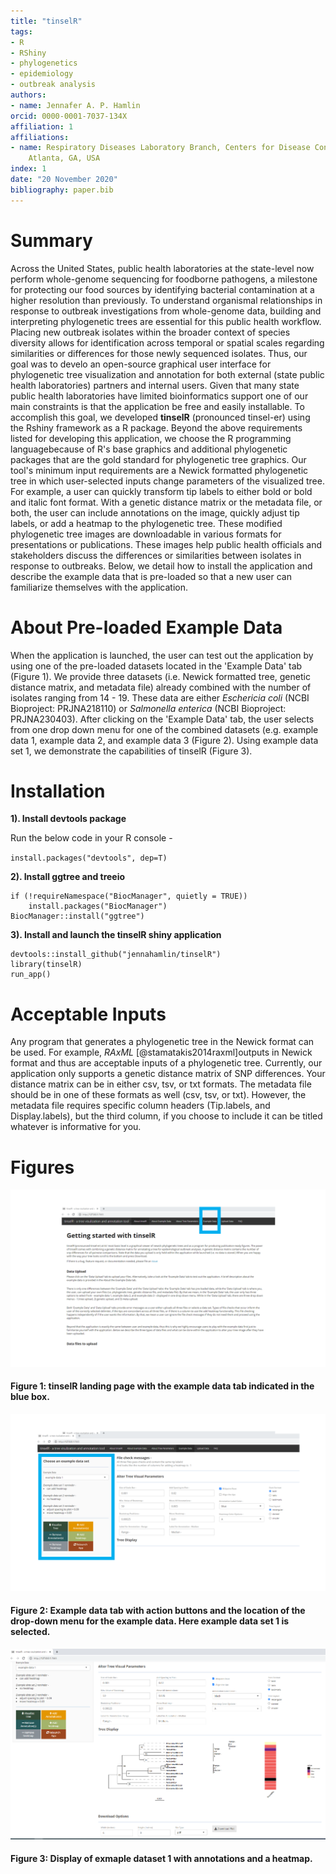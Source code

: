 ```yaml
---
title: "tinselR"
tags:
- R
- RShiny
- phylogenetics
- epidemiology
- outbreak analysis
authors:
- name: Jennafer A. P. Hamlin
orcid: 0000-0001-7037-134X
affiliation: 1
affiliations:
- name: Respiratory Diseases Laboratory Branch, Centers for Disease Control and Prevention,
    Atlanta, GA, USA
index: 1
date: "20 November 2020"
bibliography: paper.bib
---
```


# Summary

Across the United States, public health laboratories at the state-level now
perform whole-genome sequencing for foodborne pathogens, a milestone for
protecting our food sources by identifying bacterial contamination at a higher
resolution than previously. To understand organismal relationships in response
to outbreak investigations from whole-genome data, building and interpreting
phylogenetic trees are essential for this public health workflow. Placing
new outbreak isolates within the broader context of species diversity allows for
identification across temporal or spatial scales regarding similarities or
differences for those newly sequenced isolates. Thus, our goal was to develo
an open-source graphical user interface for phylogenetic tree visualization and
annotation for both external (state public health laboratories) partners and
internal users. Given that many state public health laboratories have limited
bioinformatics support one of our main constraints is that the application be
free and easily installable. To accomplish this goal, we developed **tinselR**
(pronounced tinsel-er) using the Rshiny framework as a R package.
Beyond the above requirements listed for developing this application,
we choose the R programming languagebecause of R's base graphics and additional
phylogenetic packages that are the gold standard for phylogenetic tree graphics.
Our tool's minimum input requirements are a Newick formatted phylogenetic tree
in which user-selected inputs change parameters of the visualized tree.
For example, a user can quickly transform tip labels to either bold or bold and
italic font format. With a genetic distance matrix or the metadata file, or
both, the user can include annotations on the image, quickly adjust tip labels,
or add a heatmap to the phylogenetic tree. These modified phylogenetic tree
images are downloadable in various formats for presentations or publications.
These images help public health officials and stakeholders discuss the
differences or similarities between isolates in response to outbreaks. Below,
we detail how to install the application and describe the example data that is
pre-loaded so that a new user can familiarize themselves with the application.

# About Pre-loaded Example Data

When the application is launched, the user can test out the application by
using one of the pre-loaded datasets located in the 'Example Data' tab
(Figure 1). We provide three datasets (i.e. Newick formatted tree,
genetic distance matrix, and metadata file) already combined with the number of
isolates ranging from 14 - 19. These data are either *Eschericia coli* 
(NCBI Bioproject: PRJNA218110) or *Salmonella enterica* (NCBI Bioproject:
PRJNA230403). After clicking on the 'Example Data' tab, the user selects from
one drop down menu for one of the combined datasets (e.g. example data 1,
example data 2, and example data 3 (Figure 2). Using example data set 1, we 
demonstrate the capabilities of tinselR (Figure 3). 

# Installation

**1). Install devtools package**
 
Run the below code in your R console -    
 
`install.packages("devtools", dep=T)`
 
**2). Install ggtree and treeio**
 
```
if (!requireNamespace("BiocManager", quietly = TRUE))
    install.packages("BiocManager")
BiocManager::install("ggtree")
```

**3). Install and launch the tinselR shiny application**
 
```
devtools::install_github("jennahamlin/tinselR")
library(tinselR)
run_app()
```

# Acceptable Inputs

Any program that generates a phylogenetic tree in the Newick format can be used.
For example, *RAxML* [@stamatakis2014raxml]outputs in Newick format and thus are acceptable inputs of 
a phylogenetic tree. 
Currently, our application only supports a genetic distance matrix of SNP 
differences. Your distance matrix can be in either csv, tsv, or txt formats.
The metadata file should be in one of these formats as well (csv, tsv, or txt).
However, the metadata file requires specific column headers
(Tip.labels, and Display.labels), but the third column, if you choose to include
it can be titled whatever is informative for you. 

# Figures

<p>
    <img src = "image1.PNG" />
    <h4> Figure 1: tinselR landing page with the example data tab indicated in the blue box. </h4>
</p>

<p>
    <img src = "image2.PNG" />
    <h4> Figure 2: Example data tab with action buttons and the location of the drop-down menu for the example data. Here example data set 1 is selected. </h4>
</p>

<p>
    <img src = "image3.PNG" />
    <h4> Figure 3: Display of exmaple dataset 1 with annotations and a heatmap. </h4>
</p>

 
